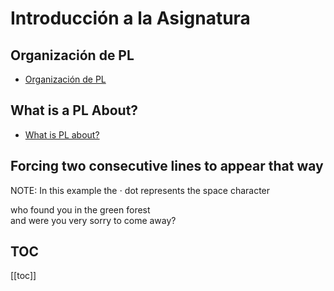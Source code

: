 # Introducción a la Asignatura

## Organización de PL

* [Organización de PL](./guia-docente.html)

## What is a PL About?

* [What is PL about?](what-is-pl-about.html)

## Forcing two consecutive lines to appear that way

NOTE: In this example the ⋅ dot represents the space character

who found you in the green forest  
and were you very sorry to come away?

## TOC

[[toc]]